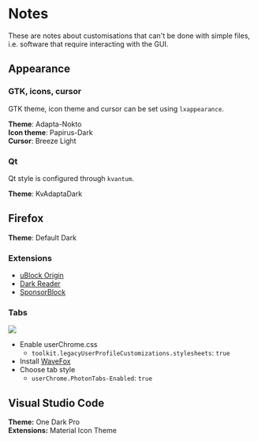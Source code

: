 # Notes

These are notes about customisations that can't be done with simple files, i.e.
software that require interacting with the GUI.

## Appearance

### GTK, icons, cursor

GTK theme, icon theme and cursor can be set using `lxappearance`.

**Theme**: Adapta-Nokto  
**Icon theme**: Papirus-Dark  
**Cursor**: Breeze Light

### Qt

Qt style is configured through `kvantum`.

**Theme**: KvAdaptaDark

## Firefox

**Theme**: Default Dark

### Extensions

- [uBlock Origin](https://addons.mozilla.org/en-US/firefox/addon/ublock-origin/)
- [Dark Reader](https://addons.mozilla.org/en-US/firefox/addon/darkreader/)
- [SponsorBlock](https://addons.mozilla.org/en-US/firefox/addon/sponsorblock/)

### Tabs

![](https://user-images.githubusercontent.com/85301851/180248812-8aecba52-77bd-4ee5-9e04-e6f07276dfa4.PNG)

- Enable userChrome.css
  - `toolkit.legacyUserProfileCustomizations.stylesheets`: `true`
- Install [WaveFox](https://github.com/QNetITQ/WaveFox)
- Choose tab style
  - `userChrome.PhotonTabs-Enabled`: `true`

## Visual Studio Code

**Theme:** One Dark Pro  
**Extensions:** Material Icon Theme
